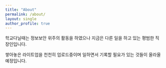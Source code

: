```yaml
---
title: "About"
permalink: /about/
layout: single
author_profile: true
---
```



학교다닐때는 정보보안 위주의 활동을 하였으나
지금은 다른 일을 하고 있는 평범한 직장인입니다.

쌓아놓은 라이트업을 천천히 업로드중이며
일하면서 기록할 필요가 있는 것들이 올라올 예정입니다.

